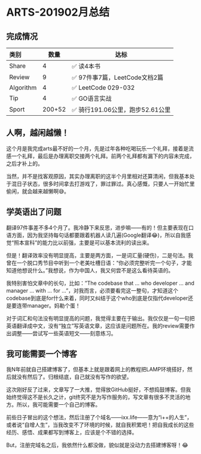 # ARTS-201902月总结

## 完成情况

|   类别     |  数量 |              达标            |
|:----------|-------|-----------------------------|
| Share     |   4   | ✅ 读4本书                   |
| Review    |  9    | ✅ 97件事7篇，LeetCode文档2篇  |
| Algorithm |  4    | ✅ LeetCode 029-032          |
| Tip       |   4   | ✅ GO语言实战                 |
| Sport     |200+52 | ✅ 骑行191.06公里，跑步52.61公里|

## 人啊，越闲越懒！

这个月是我完成arts最不好的一个月，先是过年各种吃喝玩乐一个礼拜，接着是流感一个礼拜，最后是办理离职交接两个礼拜。前两个礼拜都有漏下的内容未完成，之后才补上的。

当然，并不是找客观原因，其实办理离职的这半个月里相对还算清闲，但我基本处于混日子状态，很多时间拿去打游戏了，罪过罪过。真心感慨，只要人一开始忙里偷闲，就会越来越懒啊😅。

## 学英语出了问题

翻译97件事差不多4个月了。我冷静下来反思，进步嘛——有的！但主要表现在口语方面，因为我坚持每句话都要跟着机器人读几遍(Google翻译😂)，所以自我感觉“照本宣科”的能力比以前强，主要是可以基本流利的读出来。

但是！翻译效率没有明显提高，主要是两方面，一是词汇量(硬伤)，二是句法。我曾在一个脱口秀节目中听到一个老美吐槽日语：“你必须完整听完一个句子，才能知道他想说什么。”我想说，作为中国人，我又何尝不是这么看待英语的。

我特别害怕文章中的长句，比如：”The codebase that ... who developer ... and manager ... with ... for ...”，对我而言，必须要看完这一整句，才知道这个codebase到底是for什么来着，同时又纠结于这个who到底是仅指代developer还是要连带manager。妈勒个蛋！

对于词汇和句法没有明显提高的问题，我觉得主要在于输出。我仅仅是一句一句把英语翻译成中文，没有“独立”写英语文章，这应该是问题所在。我的review需要作出调整——尝试写一些英语短文——刻意练习。

## 我可能需要一个博客

我N年前就自己搭建博客了，但基本上就是跟着网上的教程把LAMP环境搭好，然后就没有然后了。归根结底，自己就没有写作的欲望。

这次刚好反了过来，文章写了一大推，觉得放GitHub挺好，不想捣鼓博客。但我始终觉得这不是长久之计，git终究不是为写作服务的，写文章有很多不灵活的地方。所以，我可能需要一个自己的博客。

前些日子冒出的这个想法，然后注册了个域名——ixx.life——意为“i++的人生”，或者说“自增人生”，当我改变不了环境的时候，就自我积累吧！把自我成长的这些经历、感悟、成果都写到博客上，应该是个不错的选择。

But，注册完域名之后，我依然什么都没做，貌似就是没动力去搭建博客呀！😂